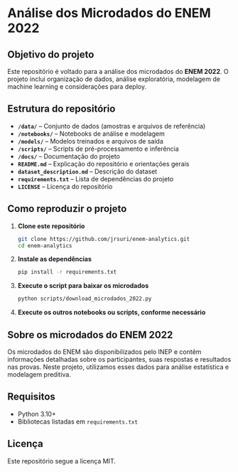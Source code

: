 # Análise dos Microdados do ENEM 2022

## Objetivo do projeto  
Este repositório é voltado para a análise dos microdados do **ENEM 2022**. O projeto inclui organização de dados, análise exploratória, modelagem de machine learning e considerações para deploy.

## Estrutura do repositório  

- **`/data/`** – Conjunto de dados (amostras e arquivos de referência)  
- **`/notebooks/`** – Notebooks de análise e modelagem  
- **`/models/`** – Modelos treinados e arquivos de saída  
- **`/scripts/`** – Scripts de pré-processamento e inferência  
- **`/docs/`** – Documentação do projeto  
- **`README.md`** – Explicação do repositório e orientações gerais  
- **`dataset_description.md`** – Descrição do dataset  
- **`requirements.txt`** – Lista de dependências do projeto  
- **`LICENSE`** – Licença do repositório  

## Como reproduzir o projeto  

1. **Clone este repositório**  
   ```bash
   git clone https://github.com/jrsuri/enem-analytics.git
   cd enem-analytics

2. **Instale as dependências**
   ```bash
   pip install -r requirements.txt

3. **Execute o script para baixar os microdados**  
   ```bash
   python scripts/download_microdados_2022.py
   
4. **Execute os outros notebooks ou scripts, conforme necessário**

## Sobre os microdados do ENEM 2022
Os microdados do ENEM são disponibilizados pelo INEP e contêm informações detalhadas sobre os participantes, suas respostas e resultados nas provas. Neste projeto, utilizamos esses dados para análise estatística e modelagem preditiva.

## Requisitos  
- Python 3.10+  
- Bibliotecas listadas em `requirements.txt`

## Licença
Este repositório segue a licença MIT.